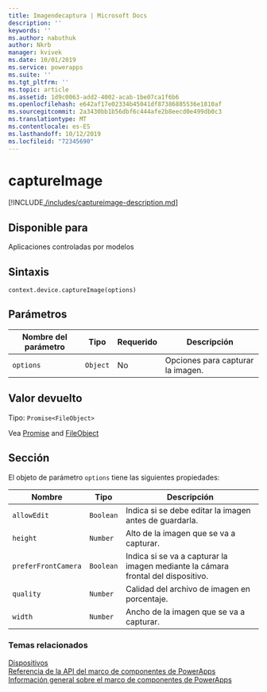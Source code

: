 ```yaml
---
title: Imagendecaptura | Microsoft Docs
description: ''
keywords: ''
ms.author: nabuthuk
author: Nkrb
manager: kvivek
ms.date: 10/01/2019
ms.service: powerapps
ms.suite: ''
ms.tgt_pltfrm: ''
ms.topic: article
ms.assetid: 1d9c0063-add2-4002-acab-1be07ca1f6b6
ms.openlocfilehash: e642af17e02334b45041df87386885536e1810af
ms.sourcegitcommit: 2a3430bb1b56dbf6c444afe2b8eecd0e499db0c3
ms.translationtype: MT
ms.contentlocale: es-ES
ms.lasthandoff: 10/12/2019
ms.locfileid: "72345690"
---
```

# <a name="captureimage"></a>captureImage

[!INCLUDE[./includes/captureimage-description.md](./includes/captureimage-description.md)]

## <a name="available-for"></a>Disponible para 

Aplicaciones controladas por modelos

## <a name="syntax"></a>Sintaxis

`context.device.captureImage(options)`

## <a name="parameters"></a>Parámetros

| Nombre del parámetro|Tipo|Requerido|Descripción|
| ------------- |----|--------|-----------|
|`options`|`Object`|No|Opciones para capturar la imagen.|

## <a name="return-value"></a>Valor devuelto

Tipo: `Promise<FileObject>`

Vea [Promise](https://developer.mozilla.org/docs/Web/JavaScript/reference/Global_Objects/Promise) and [FileObject](../fileobject.md)

## <a name="remarks"></a>Sección

El objeto de parámetro `options` tiene las siguientes propiedades:

|Nombre|Tipo|Descripción|
| ---|----|-----------|
|`allowEdit`|`Boolean`|Indica si se debe editar la imagen antes de guardarla.|
|`height`|`Number`|Alto de la imagen que se va a capturar.|
|`preferFrontCamera`|`Boolean`|Indica si se va a capturar la imagen mediante la cámara frontal del dispositivo.|
|`quality`|`Number`|Calidad del archivo de imagen en porcentaje.|
|`width`|`Number`|Ancho de la imagen que se va a capturar.|


### <a name="related-topics"></a>Temas relacionados

[Dispositivos](../device.md)<br/>
[Referencia de la API del marco de componentes de PowerApps](../../reference/index.md)<br/>
[Información general sobre el marco de componentes de PowerApps](../../overview.md)
